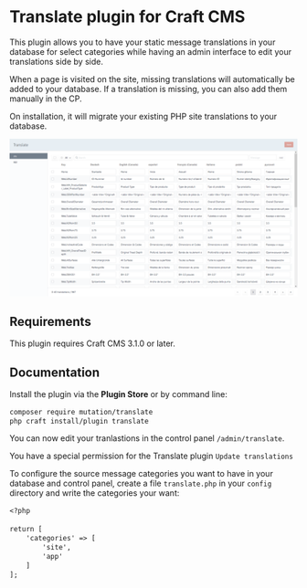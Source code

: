 # Translate plugin for Craft CMS

This plugin allows you to have your static message translations in your database for select categories while having an admin interface to edit your translations side by side. 

When a page is visited on the site, missing translations will automatically be added to your database. If a translation is missing, you can also add them manually in the CP.

On installation, it will migrate your existing PHP site translations to your database.

![Screenshot](./img/translate-plugin-screenhot.png)

## Requirements

This plugin requires Craft CMS 3.1.0 or later.

## Documentation

Install the plugin via the **Plugin Store** or by command line:
```
composer require mutation/translate
php craft install/plugin translate
```

You can now edit your tranlastions in the control panel `/admin/translate`.

You have a special permission for the Translate plugin `Update translations`

To configure the source message categories you want to have in your database and control panel, create a file `translate.php` in your `config` directory and write the categories your want:
```
<?php

return [
	'categories' => [
		'site',
		'app'
	]
];
```
